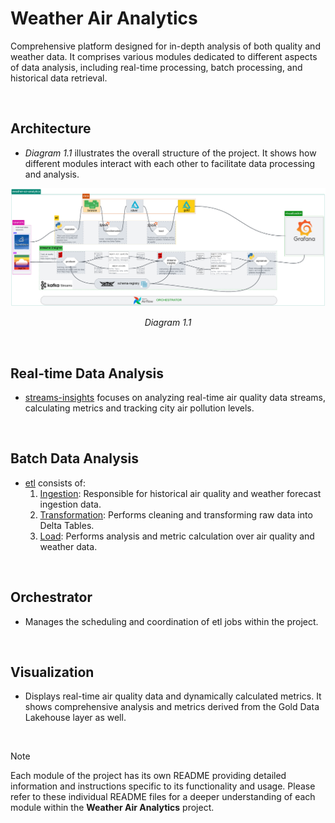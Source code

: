# Weather Air Analytics

Comprehensive platform designed for in-depth analysis of both quality and weather data. It comprises various modules dedicated to different aspects of data analysis, including real-time processing, batch processing, and historical data retrieval.

<br>

## Architecture
- <i> Diagram 1.1 </i> illustrates the overall structure of the project. It shows how different modules interact with each other to facilitate data processing and analysis.

![architecture](/docs/architecture-diagram.png)
<p align="center"> <i>Diagram 1.1</i></p>

<br>


## Real-time Data Analysis
- [streams-insights](streams-insights/README.md) focuses on analyzing real-time air quality data streams, calculating metrics and tracking city air pollution levels.

<br>

## Batch Data Analysis
* [etl](etl/README.md) consists of:
    1. [Ingestion](etl/ingestion): Responsible for historical air quality and weather forecast ingestion data.
    2. [Transformation](etl/transformation/): Performs cleaning and transforming raw data into Delta Tables.
    3. [Load](etl/load): Performs analysis and metric calculation over air quality and weather data.

<br>

## Orchestrator
- Manages the scheduling and coordination of etl jobs within the project.

<br>

## Visualization
- Displays real-time air quality data and dynamically calculated metrics. It shows comprehensive analysis and metrics derived from the Gold Data Lakehouse layer as well.

<br>

> [!NOTE]
> Each module of the project has its own README providing detailed information and instructions specific to its functionality and usage. Please refer to these individual README files for a deeper understanding of each module within the **Weather Air Analytics** project.
